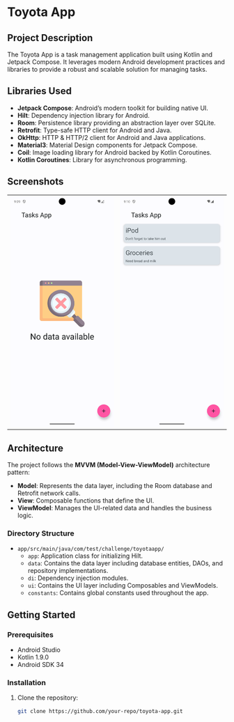 # Toyota App

## Project Description
The Toyota App is a task management application built using Kotlin and Jetpack Compose. It leverages modern Android development practices and libraries to provide a robust and scalable solution for managing tasks.

## Libraries Used
- **Jetpack Compose**: Android’s modern toolkit for building native UI.
- **Hilt**: Dependency injection library for Android.
- **Room**: Persistence library providing an abstraction layer over SQLite.
- **Retrofit**: Type-safe HTTP client for Android and Java.
- **OkHttp**: HTTP & HTTP/2 client for Android and Java applications.
- **Material3**: Material Design components for Jetpack Compose.
- **Coil**: Image loading library for Android backed by Kotlin Coroutines.
- **Kotlin Coroutines**: Library for asynchronous programming.

## Screenshots
<table>
    <tr>
        <td><img src="screenshots/no_data.png" alt="No data" /></td>
        <td><img src="screenshots/some_data.png" alt="Some data" /></td>
    </tr>
</table>

## Architecture
The project follows the **MVVM (Model-View-ViewModel)** architecture pattern:
- **Model**: Represents the data layer, including the Room database and Retrofit network calls.
- **View**: Composable functions that define the UI.
- **ViewModel**: Manages the UI-related data and handles the business logic.

### Directory Structure
- `app/src/main/java/com/test/challenge/toyotaapp/`
  - `app`: Application class for initializing Hilt.
  - `data`: Contains the data layer including database entities, DAOs, and repository implementations.
  - `di`: Dependency injection modules.
  - `ui`: Contains the UI layer including Composables and ViewModels.
  - `constants`: Contains global constants used throughout the app.

## Getting Started
### Prerequisites
- Android Studio
- Kotlin 1.9.0
- Android SDK 34

### Installation
1. Clone the repository:
   ```sh
   git clone https://github.com/your-repo/toyota-app.git